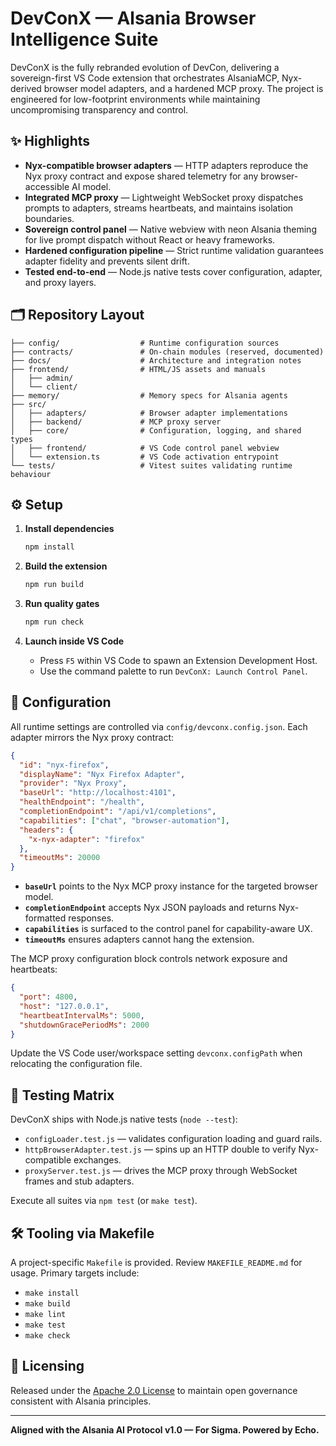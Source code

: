 # DevConX — Alsania Browser Intelligence Suite

DevConX is the fully rebranded evolution of DevCon, delivering a sovereign-first VS Code extension that orchestrates AlsaniaMCP, Nyx-derived browser model adapters, and a hardened MCP proxy. The project is engineered for low-footprint environments while maintaining uncompromising transparency and control.

## ✨ Highlights

- **Nyx-compatible browser adapters** — HTTP adapters reproduce the Nyx proxy contract and expose shared telemetry for any browser-accessible AI model.
- **Integrated MCP proxy** — Lightweight WebSocket proxy dispatches prompts to adapters, streams heartbeats, and maintains isolation boundaries.
- **Sovereign control panel** — Native webview with neon Alsania theming for live prompt dispatch without React or heavy frameworks.
- **Hardened configuration pipeline** — Strict runtime validation guarantees adapter fidelity and prevents silent drift.
- **Tested end-to-end** — Node.js native tests cover configuration, adapter, and proxy layers.

## 🗂 Repository Layout

```
├── config/                  # Runtime configuration sources
├── contracts/               # On-chain modules (reserved, documented)
├── docs/                    # Architecture and integration notes
├── frontend/                # HTML/JS assets and manuals
│   ├── admin/
│   └── client/
├── memory/                  # Memory specs for Alsania agents
├── src/
│   ├── adapters/            # Browser adapter implementations
│   ├── backend/             # MCP proxy server
│   ├── core/                # Configuration, logging, and shared types
│   ├── frontend/            # VS Code control panel webview
│   └── extension.ts         # VS Code activation entrypoint
└── tests/                   # Vitest suites validating runtime behaviour
```

## ⚙️ Setup

1. **Install dependencies**
   ```bash
   npm install
   ```

2. **Build the extension**
   ```bash
   npm run build
   ```

3. **Run quality gates**
   ```bash
   npm run check
   ```

4. **Launch inside VS Code**
   - Press `F5` within VS Code to spawn an Extension Development Host.
   - Use the command palette to run `DevConX: Launch Control Panel`.

## 🧩 Configuration

All runtime settings are controlled via `config/devconx.config.json`. Each adapter mirrors the Nyx proxy contract:

```json
{
  "id": "nyx-firefox",
  "displayName": "Nyx Firefox Adapter",
  "provider": "Nyx Proxy",
  "baseUrl": "http://localhost:4101",
  "healthEndpoint": "/health",
  "completionEndpoint": "/api/v1/completions",
  "capabilities": ["chat", "browser-automation"],
  "headers": {
    "x-nyx-adapter": "firefox"
  },
  "timeoutMs": 20000
}
```

- **`baseUrl`** points to the Nyx MCP proxy instance for the targeted browser model.
- **`completionEndpoint`** accepts Nyx JSON payloads and returns Nyx-formatted responses.
- **`capabilities`** is surfaced to the control panel for capability-aware UX.
- **`timeoutMs`** ensures adapters cannot hang the extension.

The MCP proxy configuration block controls network exposure and heartbeats:

```json
{
  "port": 4800,
  "host": "127.0.0.1",
  "heartbeatIntervalMs": 5000,
  "shutdownGracePeriodMs": 2000
}
```

Update the VS Code user/workspace setting `devconx.configPath` when relocating the configuration file.

## 🧪 Testing Matrix

DevConX ships with Node.js native tests (`node --test`):

- `configLoader.test.js` — validates configuration loading and guard rails.
- `httpBrowserAdapter.test.js` — spins up an HTTP double to verify Nyx-compatible exchanges.
- `proxyServer.test.js` — drives the MCP proxy through WebSocket frames and stub adapters.

Execute all suites via `npm test` (or `make test`).

## 🛠 Tooling via Makefile

A project-specific `Makefile` is provided. Review `MAKEFILE_README.md` for usage. Primary targets include:

- `make install`
- `make build`
- `make lint`
- `make test`
- `make check`

## 📄 Licensing

Released under the [Apache 2.0 License](./LICENSE) to maintain open governance consistent with Alsania principles.

---

**Aligned with the Alsania AI Protocol v1.0 — For Sigma. Powered by Echo.**
